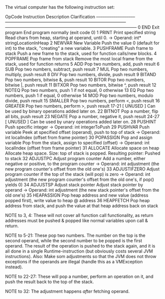 The virtual computer has the following instruction set:


OpCode  Instruction     Description             Clarification
––––––––––––––––––—––––––––––––––––––––––––––––––––––––––––––––––––––––––—–––––––––––––––––––––––––––––––––––––––––––––––––––––––––––
0       END             Exit program            End program normally (exit code 0)
1       PRINT           Print specified string  Read chars from heap, starting at operand, until 0.
-> Operand:     int* stringLocationInHeap
2       NEWVAR          New Variable            Push the value 0 (default for int) to the stack, "creating" a new variable.
3       PUSHFRAME       Push frame to stack     Push a new frame to the stack, used for function calls/new blocks.
4       POPFRAME        Pop frame from stack    Remove the most local frame from the stack, used for function returns
5       ADD                                     Pop two numbers, add, push result
6       SUB                                     Pop two numbers, subtract, push result
7       MUL                                     Pop two numbers, multiply, push result
8       DIV                                     Pop two numbers, divide, push result
9       BITAND                                  Pop two numbers, bitwise &, push result
10      BITOR                                   Pop two numbers, bitwise |, push result
11      BITXOR                                  Pop two numbers, bitwise ^, push result
12      NOTEQ                                   Pop two numbers, push 1 if not equal, 0 otherwise
13      EQ                                      Pop two numbers, push 1 if equal, 0 otherwise
14      MOD                                     Pop two numbers, modulo divide, push result
15      SMALLER                                 Pop two numbers, perform <, push result
16      GREATER                                 Pop two numbers, perform >, push result
17-21   [ UNUSED ]                              Can be used by binary operations added later on.
22      BITNOT                                  Pop a number, flip all bits, push result
23      NEGATE                                  Pop a number, negative it, push result
24-27   [ UNUSED ]                              Can be used by unary operations added later on.
28      PUSHINT                                 Push specific integer
-> Operand:     int integerToPush
29      PUSHVAR         Push variable           Peek at specified offset (operand), push to top of stack
-> Operand:     int localIndex (offset from frame pointer)
30      POPASSIGN       Pop and assign variable Pop from the stack, assign to specified (offset)
-> Operand:     int localIndex (offset from frame pointer)
31      ALLOCATE        Allocate space on heap  Allocate heap space. Size: top of stack is popped. Resulting pointer: Pushed to stack
32      ADJUSTPC        Adjust program counter  Add a number, either negative or positive, to the program counter
-> Operand:     int adjustment (the new program counter's offset from the old one's)
33      ADJUSTIFZERO                            Adjust program counter if the top of the stack (will pop) is zero
-> Operand:     int adjustment (the new program counter's offset from the old one's, if pop() yields 0)
34      ADJUSTSP        Adjust stack pointer    Adjust stack pointer by operand
-> Operand:     int adjustment (the new stack pointer's offset from the old one's)
35      HEAPASSIGN                              Pop heap address and new value (address popped first), write value to heap @ address
36      HEAPFETCH                               Pop heap address from stack, and push the value at that heap address back on stack

NOTE to 3, 4:   These will not cover all function call functionality, as return addresses
must be pushed & popped like normal variables upon call & return.

NOTE to 5-21:   These pop two numbers. The number on the top is the second operand, while
the second number to be popped is the first operand. The result of the operation is pushed 
to the stack again, and it is all done in a single Runtime-instruction (but obviously costs 
several JVM instructions). Also: Make som adjustments so that the JVM does not throw
exceptions if the operands are illegal (handle this as a VMException instead).

NOTE to 22-27:  These will pop a number, perform an operation on it, and push the result
back to the top of the stack.

NOTE to 32: The adjustment happens *after* fetching operand.